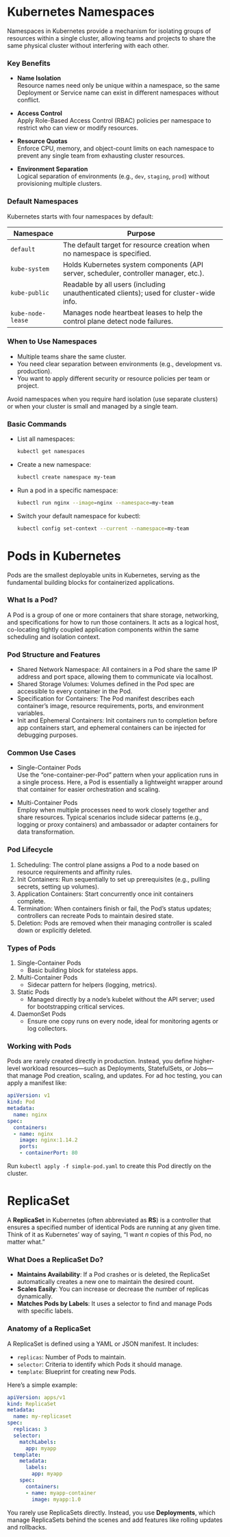 # Kubernetes Namespaces

Namespaces in Kubernetes provide a mechanism for isolating groups of resources within a single cluster, allowing teams and projects to share the same physical cluster without interfering with each other.

### Key Benefits

- **Name Isolation**  
  Resource names need only be unique within a namespace, so the same Deployment or Service name can exist in different namespaces without conflict.  

- **Access Control**  
  Apply Role-Based Access Control (RBAC) policies per namespace to restrict who can view or modify resources.  

- **Resource Quotas**  
  Enforce CPU, memory, and object-count limits on each namespace to prevent any single team from exhausting cluster resources.  

- **Environment Separation**  
  Logical separation of environments (e.g., `dev`, `staging`, `prod`) without provisioning multiple clusters.

### Default Namespaces

Kubernetes starts with four namespaces by default:

| Namespace       | Purpose                                                                                      |
|-----------------|----------------------------------------------------------------------------------------------|
| `default`       | The default target for resource creation when no namespace is specified.                     |
| `kube-system`   | Holds Kubernetes system components (API server, scheduler, controller manager, etc.).        |
| `kube-public`   | Readable by all users (including unauthenticated clients); used for cluster-wide info.       |
| `kube-node-lease` | Manages node heartbeat leases to help the control plane detect node failures.             |

### When to Use Namespaces

- Multiple teams share the same cluster.  
- You need clear separation between environments (e.g., development vs. production).  
- You want to apply different security or resource policies per team or project.  

Avoid namespaces when you require hard isolation (use separate clusters) or when your cluster is small and managed by a single team.

### Basic Commands

- List all namespaces:  
  ```bash
  kubectl get namespaces
  ```
- Create a new namespace:  
  ```bash
  kubectl create namespace my-team
  ```
- Run a pod in a specific namespace:  
  ```bash
  kubectl run nginx --image=nginx --namespace=my-team
  ```
- Switch your default namespace for kubectl:  
  ```bash
  kubectl config set-context --current --namespace=my-team
  ```

# Pods in Kubernetes

Pods are the smallest deployable units in Kubernetes, serving as the fundamental building blocks for containerized applications.

### What Is a Pod?

A Pod is a group of one or more containers that share storage, networking, and specifications for how to run those containers. It acts as a logical host, co-locating tightly coupled application components within the same scheduling and isolation context.

### Pod Structure and Features

- Shared Network Namespace: All containers in a Pod share the same IP address and port space, allowing them to communicate via localhost.  
- Shared Storage Volumes: Volumes defined in the Pod spec are accessible to every container in the Pod.  
- Specification for Containers: The Pod manifest describes each container’s image, resource requirements, ports, and environment variables.  
- Init and Ephemeral Containers: Init containers run to completion before app containers start, and ephemeral containers can be injected for debugging purposes.

### Common Use Cases

- Single-Container Pods  
  Use the “one-container-per-Pod” pattern when your application runs in a single process. Here, a Pod is essentially a lightweight wrapper around that container for easier orchestration and scaling.  

- Multi-Container Pods  
  Employ when multiple processes need to work closely together and share resources. Typical scenarios include sidecar patterns (e.g., logging or proxy containers) and ambassador or adapter containers for data transformation.

### Pod Lifecycle

1. Scheduling: The control plane assigns a Pod to a node based on resource requirements and affinity rules.  
2. Init Containers: Run sequentially to set up prerequisites (e.g., pulling secrets, setting up volumes).  
3. Application Containers: Start concurrently once init containers complete.  
4. Termination: When containers finish or fail, the Pod’s status updates; controllers can recreate Pods to maintain desired state.  
5. Deletion: Pods are removed when their managing controller is scaled down or explicitly deleted.

### Types of Pods

1. Single-Container Pods  
   - Basic building block for stateless apps.  
2. Multi-Container Pods  
   - Sidecar pattern for helpers (logging, metrics).  
3. Static Pods  
   - Managed directly by a node’s kubelet without the API server; used for bootstrapping critical services.  
4. DaemonSet Pods  
   - Ensure one copy runs on every node, ideal for monitoring agents or log collectors.

### Working with Pods

Pods are rarely created directly in production. Instead, you define higher-level workload resources—such as Deployments, StatefulSets, or Jobs—that manage Pod creation, scaling, and updates. For ad hoc testing, you can apply a manifest like:

```yaml
apiVersion: v1
kind: Pod
metadata:
  name: nginx
spec:
  containers:
  - name: nginx
    image: nginx:1.14.2
    ports:
    - containerPort: 80
```

Run `kubectl apply -f simple-pod.yaml` to create this Pod directly on the cluster.

# ReplicaSet

A **ReplicaSet** in Kubernetes (often abbreviated as **RS**) is a controller that ensures a specified number of identical Pods are running at any given time. Think of it as Kubernetes’ way of saying, “I want _n_ copies of this Pod, no matter what.”

### What Does a ReplicaSet Do?
- **Maintains Availability**: If a Pod crashes or is deleted, the ReplicaSet automatically creates a new one to maintain the desired count.
- **Scales Easily**: You can increase or decrease the number of replicas dynamically.
- **Matches Pods by Labels**: It uses a selector to find and manage Pods with specific labels.

### Anatomy of a ReplicaSet
A ReplicaSet is defined using a YAML or JSON manifest. It includes:
- `replicas`: Number of Pods to maintain.
- `selector`: Criteria to identify which Pods it should manage.
- `template`: Blueprint for creating new Pods.

Here’s a simple example:
```yaml
apiVersion: apps/v1
kind: ReplicaSet
metadata:
  name: my-replicaset
spec:
  replicas: 3
  selector:
    matchLabels:
      app: myapp
  template:
    metadata:
      labels:
        app: myapp
    spec:
      containers:
      - name: myapp-container
        image: myapp:1.0
```
You rarely use ReplicaSets directly. Instead, you use **Deployments**, which manage ReplicaSets behind the scenes and add features like rolling updates and rollbacks.
